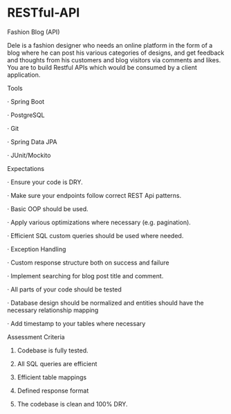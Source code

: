 # RESTful-API
Fashion Blog (API)

Dele is a fashion designer who needs an online platform in the form of a blog where he can post his various categories of designs, and get feedback and thoughts from his customers and blog visitors via comments and likes. You are to build Restful APIs which would be consumed by a client application.

Tools

· Spring Boot

· PostgreSQL

· Git

· Spring Data JPA

· JUnit/Mockito

Expectations

· Ensure your code is DRY.

· Make sure your endpoints follow correct REST Api patterns.

· Basic OOP should be used.

· Apply various optimizations where necessary (e.g. pagination).

· Efficient SQL custom queries should be used where needed.

· Exception Handling

· Custom response structure both on success and failure

· Implement searching for blog post title and comment.

· All parts of your code should be tested

· Database design should be normalized and entities should have the necessary relationship mapping

· Add timestamp to your tables where necessary

Assessment Criteria

1. Codebase is fully tested.

2. All SQL queries are efficient

3. Efficient table mappings

4. Defined response format

5. The codebase is clean and 100% DRY.
